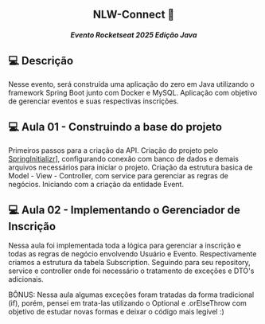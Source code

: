 <h2 align="center">NLW-Connect 🚀</h2>
<h5 align="center">Evento Rocketseat 2025 Edição Java</h5>

## 💻 Descrição
Nesse evento, será construída uma aplicação do zero em Java utilizando o framework Spring Boot junto com Docker e MySQL.
Aplicação com objetivo de gerenciar eventos e suas respectivas inscrições.

## 💻 Aula 01 - Construindo a base do projeto
Primeiros passos para a criação da API.
Criação do projeto pelo [SpringInitializr](https://start.spring.io/)], configurando conexão com banco de dados e demais arquivos necessários para iniciar o projeto.
Criação da estrutura basica de Model - View - Controller, com service para gerenciar as regras de negócios.
Iniciando com a criação da entidade Event.

## 💻 Aula 02 - Implementando o Gerenciador de Inscrição
Nessa aula foi implementada toda a lógica para gerenciar a inscrição e todas as regras de negócio envolvendo Usuário e Evento.
Respectivamente criamos a estrutura da tabela Subscription.
Seguindo para seu repository, service e controller onde foi necessário o tratamento de exceções e DTO's adicionais.

BÔNUS: Nessa aula algumas exceções foram tratadas da forma tradicional (if), porém, pensei em trata-las utilizando o Optional e .orElseThrow com objetivo de estudar novas formas e deixar o código mais legível :)


